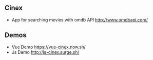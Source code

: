 ## Cinex
 * App for searching movies with omdb API http://www.omdbapi.com/
## Demos
 * Vue Demo https://vue-cinex.now.sh/
 * Js Demo http://js-cinex.surge.sh/
 
  
